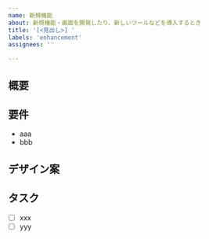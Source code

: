 ```yaml
---
name: 新規機能
about: 新規機能・画面を開発したり、新しいツールなどを導入するとき
title: '[<見出し>] '
labels: 'enhancement'
assignees: ''

---
```


## 概要

## 要件

- aaa
- bbb

## デザイン案

## タスク

- [ ] xxx
- [ ] yyy
